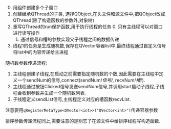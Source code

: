 0. 用组件创建多个子窗口
1. 创建继承QThread的子类, 选择QObject,在头文件和源文件中,把QObject改成QThread(除了构造函数的参数外,对象树)
2. 重写QThread的run保护函数,用于执行线程的任务
    0. 只有主线程可以对窗口进行读写操作
    1. 通过信号和槽的参数实现父子线程之间的数据传递
3. 线程1的任务是生成随机数,保存在QVector容器list中,最终线程通过自定义信号将list中的内容传递给主进程

随机数参数传递流程:
1. 主线程创建子线程,在启动之前需要指定随机数的个数,因此需要在主线程中定义一个sendNum的信号,connect(sendNum/*信号*/, recvNum/*槽*/).
2. 主线程通过按钮Clicked信号发送sendNum信号,并调用start启动子线程,子线程会收到参数并生成一个随机数列表.
3. 子线程定义sendList信号,主线程定义对应的槽函数recvList.

注意要用`qRegisterMetaType<QVector<int>>("QVector<int>")`传递容器参数

排序参数传递流程同上,需要注意的是别忘了在源文件中给排序线程写构造函数.

